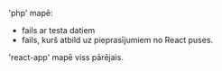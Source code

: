 'php' mapē:
- fails ar testa datiem
- fails, kurš atbild uz pieprasījumiem no React puses.

'react-app' mapē viss pārējais.